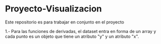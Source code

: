 # Proyecto-Visualizacion
Este repositorio es para trabajar en conjunto en el proyecto

1.- Para las funciones de derivadas, el dataset entra en forma de un array y cada punto es un objeto que tiene un atributo "y" y un atributo "x".
